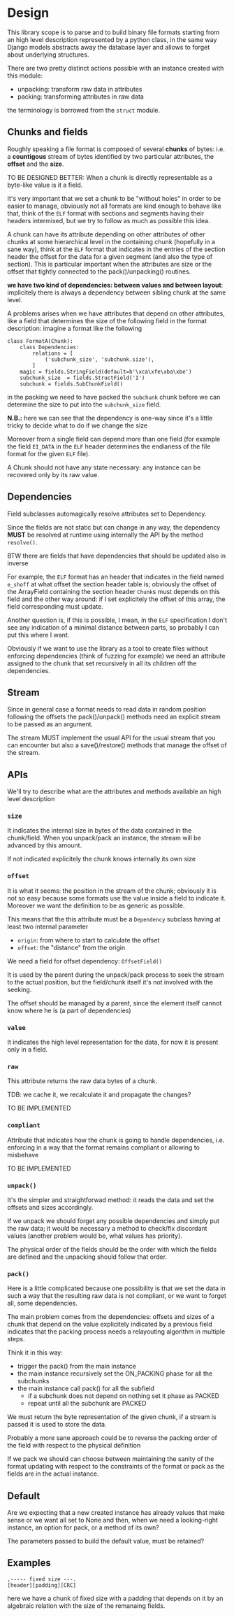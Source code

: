 # Design

This library scope is to parse and to build binary file formats starting from an high
level description represented by a python class, in the same way Django models
abstracts away the database layer and allows to forget about underlying structures.

There are two pretty distinct actions possible with an instance created with this module:

 - unpacking: transform raw data in attributes
 - packing: transforming attributes in raw data

the terminology is borrowed from the ``struct`` module.

## Chunks and fields

Roughly speaking a file format is composed of several **chunks** of bytes: i.e.
a **countigous** stream of bytes identified by two particular attributes, the **offset**
and the **size**.

TO BE DESIGNED BETTER: When a chunk is directly representable as a byte-like value
is it a field.

It's very important that we set a chunk to be "without holes" in order to be
easier to manage, obviously not all formats are kind enough to behave like that,
think of the ``ELF`` format with sections and segments having their headers
intermixed, but we try to follow as much as possible this idea.

A chunk can have its attribute depending on other attributes of other chunks
at some hierarchical level in the containing chunk (hopefully in a sane way),
think at the ``ELF`` format that indicates in the entries of the section header the offset
for the data for a given segment (and also the type of section). This is particular
important when the attributes are size or the offset that tightly connected
to the pack()/unpacking() routines.

**we have two kind of dependencies: between values and between layout**: implicitely
there is always a dependency between sibling chunk at the same level.

A problems arises when we have attributes that depend on other attributes, like a
field that determines the size of the following field in the format description:
imagine a format like the following

```
class FormatA(Chunk):
    class Dependencies:
        relations = [
            ('subchunk_size', 'subchunk.size'),
        ]
    magic = fields.StringField(default=b'\xca\xfe\xba\xbe')
    subchunk_size  = fields.StructField('I')
    subchunk = fields.SubChunkField()
```

in the packing we need to have packed the ``subchunk`` chunk before we can determine
the size to put into the ``subchunk_size`` field.

**N.B.:** here we can see that the dependency is one-way since it's a little tricky
to decide what to do if we change the size

Moreover from a single field can depend more than one field (for example the field
``EI_DATA`` in the ``ELF`` header determines the endianess of the file format for the
given ``ELF`` file).

A Chunk should not have any state necessary: any instance can be recovered only by its
raw value.

## Dependencies

Field subclasses automagically resolve attributes set to Dependency.

Since the fields are not static but can change in any way, the dependency
**MUST** be resolved at runtime using internally the API by the method ``resolve()``.

BTW there are fields that have dependencies that should be updated also in
inverse

For example, the ``ELF`` format has an header that indicates in the
field named ``e_shoff`` at what offset the section header table is;
obviously the offset of the ArrayField containing the section header ``Chunk``s
must depends on this field and the other way around: if I set explicitely the
offset of this array, the field corresponding must update.

Another question is, if this is possible, I mean, in the ``ELF`` specification
I don't see any indication of a minimal distance between parts, so probably I can put
this where I want.

Obviously if we want to use the library as a tool to create files without
enforcing dependencies (think of fuzzing for example) we need an attribute assigned
to the chunk that set recursively in all its children off the dependencies.

## Stream

Since in general case a format needs to read data in random position following
the offsets the pack()/unpack() methods need an explicit stream to be passed
as an argument.

The stream MUST implement the usual API for the usual stream that you can encounter
but also a save()/restore() methods that manage the offset of the stream.

## APIs

We'll try to describe what are the attributes and methods available an high
level description

### ``size``

It indicates the internal size in bytes of the data contained in the chunk/field.
When you unpack/pack an instance, the stream will be advanced by this amount.

If not indicated explicitely the chunk knows internally its own size

### ``offset``

It is what it seems: the position in the stream of the chunk;
obviously it is not so easy because some formats use the value
inside a field to indicate it. Moreover we want the definition
to be as generic as possible.

This means that the this attribute must be a ``Dependency`` subclass
having at least two internal parameter

 - ``origin``: from where to start to calculate the offset
 - ``offset``: the "distance" from the origin

We need a field for offset dependency: ``OffsetField()``

It is used by the parent during the unpack/pack process to
seek the stream to the actual position, but the field/chunk itself
it's not involved with the seeking.

The offset should be managed by a parent, since the element itself
cannot know where he is (a part of dependencies)

### ``value``

It indicates the high level representation for the data, for now it is
present only in a field.

### ``raw``

This attribute returns the raw data bytes of a chunk.

TDB: we cache it, we recalculate it and propagate the changes?

TO BE IMPLEMENTED

### ``compliant``

Attribute that indicates how the chunk is going to handle dependencies,
i.e. enforcing in a way that the format remains compliant or allowing
to misbehave

TO BE IMPLEMENTED

### ``unpack()``

It's the simpler and straightforwad method: it reads the data and
set the offsets and sizes accordingly.

If we unpack we should forget any possible dependencies and simply put the
raw data; it would be necessary a method to check/fix discordant values
(another problem would be, what values has priority).

The physical order of the fields should be the order with which the fields
are defined and the unpacking should follow that order.

### ``pack()``

Here is a little complicated because one possibility is that we set the data
in such a way that the resulting raw data is not compliant, or we want to
forget all, some dependencies.

The main problem comes from the dependencies: offsets and sizes of a chunk that depend
on the value explicitely indicated by a previous field indicates that
the packing process needs a relayouting algorithm in multiple steps.

Think it in this way:

 - trigger the pack() from the main instance
 - the main instance recursively set the ON_PACKING phase for all the subchunks
 - the main instance call pack() for all the subfield
   - if a subchunk does not depend on nothing set it phase as PACKED
   - repeat until all the subchunk are PACKED

We must return the byte representation of the given chunk, if a stream is passed
it is used to store the data.

Probably a more sane approach could be to reverse the packing order of the field
with respect to the physical definition

If we pack we should can choose between maintaining the sanity of the format
updating with respect to the constraints of the format or pack as the fields
are in the actual instance.

## Default

Are we expecting that a new created instance has already values
that make sense or we want all set to None and then, when we need
a looking-right instance, an option for pack, or a method of its own?

The parameters passed to build the default value, must be retained?


## Examples

```
,----- fixed size ---.
[header][padding][CRC]
```

here we have a chunk of fixed size with a padding that depends on it by an algebraic
relation with the size of the remanaing fields.

